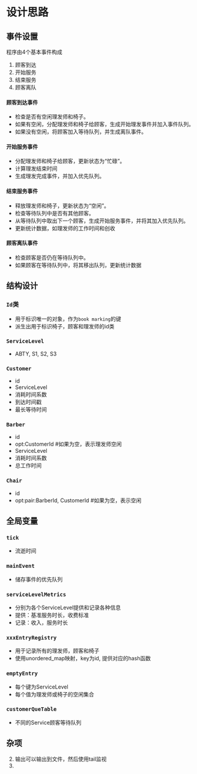 # 设计思路


## 事件设置

程序由4个基本事件构成

1. 顾客到达
2. 开始服务
3. 结束服务
4. 顾客离队

#### 顾客到达事件
- 检查是否有空闲理发师和椅子。
- 如果有空闲，分配理发师和椅子给顾客，生成开始理发事件并加入事件队列。
- 如果没有空闲，将顾客加入等待队列，并生成离队事件。

#### 开始服务事件
- 分配理发师和椅子给顾客，更新状态为“忙碌”。
- 计算理发结束时间
- 生成理发完成事件，并加入优先队列。

#### 结束服务事件
- 释放理发师和椅子，更新状态为“空闲”。
- 检查等待队列中是否有其他顾客。
- 从等待队列中取出下一个顾客，生成开始服务事件，并将其加入优先队列。
- 更新统计数据，如理发师的工作时间和创收

#### 顾客离队事件
- 检查顾客是否仍在等待队列中。
- 如果顾客在等待队列中，将其移出队列，更新统计数据


## 结构设计

### `Id`类
- 用于标识唯一的对象，作为`book marking`的键
- 派生出用于标识椅子，顾客和理发师的id类

### `ServiceLevel`
- ABTY, S1, S2, S3

### `Customer`
- id
- ServiceLevel
- 消耗时间系数
- 到达时间戳
- 最长等待时间

### `Barber`
- id
- opt:CustomerId   #如果为空，表示理发师空闲
- ServiceLevel
- 消耗时间系数
- 总工作时间

### `Chair`
- id
- opt:pair:BarberId, CustomerId    #如果为空，表示空闲

## 全局变量

### `tick`
- 流逝时间

### `mainEvent`
- 储存事件的优先队列

### `serviceLevelMetrics`
- 分别为各个ServiceLevel提供和记录各种信息
- 提供：基准服务时长，收费标准
- 记录：收入，服务时长

### `xxxEntryRegistry`
- 用于记录所有的理发师，顾客和椅子
- 使用unordered_map映射，key为id, 提供对应的hash函数

### `emptyEntry`
- 每个键为ServiceLevel
- 每个值为理发师或椅子的空闲集合

### `customerQueTable`
- 不同的Service顾客等待队列



## 杂项
2. 输出可以输出到文件，然后使用tail监视
3. 
